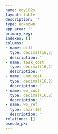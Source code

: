 ```yaml
---
name: eoy102s
layout: table
description: ''
type: unknown
app_area: ''
primary_key: 
indexes: []
columns:
- name: diff
  type: decimal(16,2)
  description: ''
- name: task_cost
  type: decimal(16,2)
  description: ''
- name: unm_cost
  type: decimal(16,2)
  description: ''
- name: wo_cost
  type: decimal(16,2)
  description: ''
- name: wo_ref
  type: char(10)
  description: ''
relations: []
pseudo_pk: 
---
```


